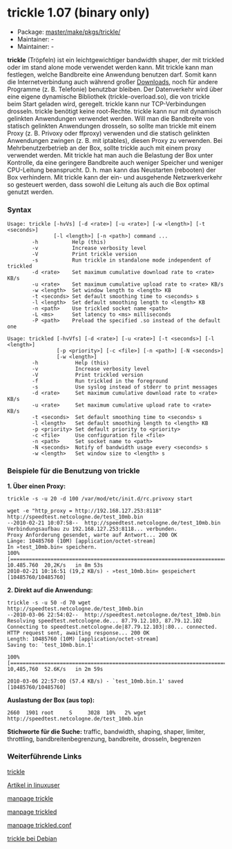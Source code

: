# trickle 1.07 (binary only)
 - Package: [master/make/pkgs/trickle/](https://github.com/Freetz-NG/freetz-ng/tree/master/make/pkgs/trickle/)
 - Maintainer: -
 - Maintainer: -

**trickle** (Tröpfeln) ist ein leichtgewichtiger bandwidth shaper, der
mit trickled oder im stand alone mode verwendet werden kann. Mit trickle
kann man festlegen, welche Bandbreite eine Anwendung benutzen darf.
Somit kann die Internetverbindung auch während großer
[Downloads](../Download.html), noch für andere Programme (z. B.
Telefonie) benutzbar bleiben. Der Datenverkehr wird über eine eigene
dynamische Bibliothek (trickle-overload.so), die von trickle beim Start
geladen wird, geregelt. trickle kann nur TCP-Verbindungen drosseln.
trickle benötigt keine root-Rechte. trickle kann nur mit dynamisch
gelinkten Anwendungen verwendet werden. Will man die Bandbreite von
statisch gelinkten Anwendungen drosseln, so sollte man trickle mit einem
Proxy (z. B. Privoxy oder ffproxy) verwenden und die statisch gelinkten
Anwendungen zwingen (z. B. mit iptables), diesen Proxy zu verwenden. Bei
Mehrbenutzerbetrieb an der Box, sollte trickle auch mit einem proxy
verwendet werden. Mit trickle hat man auch die Belastung der Box unter
Kontrolle, da eine geringere Bandbreite auch weniger Speicher und
weniger CPU-Leitung beansprucht. D. h. man kann das Neustarten
(rebooten) der Box verhindern. Mit trickle kann der ein- und ausgehende
Netzwerkverkehr so gesteuert werden, dass sowohl die Leitung als auch
die Box optimal genutzt werden.

### Syntax

```
Usage: trickle [-hvVs] [-d <rate>] [-u <rate>] [-w <length>] [-t <seconds>]
               [-l <length>] [-n <path>] command ...
        -h           Help (this)
        -v           Increase verbosity level
        -V           Print trickle version
        -s           Run trickle in standalone mode independent of trickled
        -d <rate>    Set maximum cumulative download rate to <rate> KB/s
        -u <rate>    Set maximum cumulative upload rate to <rate> KB/s
        -w <length>  Set window length to <length> KB
        -t <seconds> Set default smoothing time to <seconds> s
        -l <length>  Set default smoothing length to <length> KB
        -n <path>    Use trickled socket name <path>
        -L <ms>      Set latency to <ms> milliseconds
        -P <path>    Preload the specified .so instead of the default one
```

```
Usage: trickled [-hvVfs] [-d <rate>] [-u <rate>] [-t <seconds>] [-l <length>]
                [-p <priority>] [-c <file>] [-n <path>] [-N <seconds>]
                [-w <length>]
        -h            Help (this)
        -v            Increase verbosity level
        -V            Print trickled version
        -f            Run trickled in the foreground
        -s            Use syslog instead of stderr to print messages
        -d <rate>     Set maximum cumulative download rate to <rate> KB/s
        -u <rate>     Set maximum cumulative upload rate to <rate> KB/s
        -t <seconds>  Set default smoothing time to <seconds> s
        -l <length>   Set default smoothing length to <length> KB
        -p <priority> Set default priority to <priority>
        -c <file>     Use configuration file <file>
        -n <path>     Set socket name to <path>
        -N <seconds>  Notify of bandwidth usage every <seconds> s
        -w <length>   Set window size to <length> s
```

### Beispiele für die Benutzung von trickle

**1. Über einen Proxy:**

```
trickle -s -u 20 -d 100 /var/mod/etc/init.d/rc.privoxy start
```

```
wget -e "http_proxy = http://192.168.127.253:8118" http://speedtest.netcologne.de/test_10mb.bin
--2010-02-21 10:07:58--  http://speedtest.netcologne.de/test_10mb.bin
Verbindungsaufbau zu 192.168.127.253:8118... verbunden.
Proxy Anforderung gesendet, warte auf Antwort... 200 OK
Länge: 10485760 (10M) [application/octet-stream]
In »test_10mb.bin« speichern.
100%[==========================================================================================================================================>] 10.485.760  20,2K/s   in 8m 53s
2010-02-21 10:16:51 (19,2 KB/s) - »test_10mb.bin« gespeichert [10485760/10485760]
```

**2. Direkt auf die Anwendung:**

```
trickle -s -u 50 -d 70 wget http://speedtest.netcologne.de/test_10mb.bin
--2010-03-06 22:54:02--  http://speedtest.netcologne.de/test_10mb.bin
Resolving speedtest.netcologne.de... 87.79.12.103, 87.79.12.102
Connecting to speedtest.netcologne.de|87.79.12.103|:80... connected.
HTTP request sent, awaiting response... 200 OK
Length: 10485760 (10M) [application/octet-stream]
Saving to: `test_10mb.bin.1'

100%[==========================================================================================================================================>] 10,485,760  52.6K/s   in 2m 59s

2010-03-06 22:57:00 (57.4 KB/s) - `test_10mb.bin.1' saved [10485760/10485760]
```

**Auslastung der Box (aus top):**

```
2660  1901 root     S     3028  10%   2% wget http://speedtest.netcologne.de/test_10mb.bin
```

**Stichworte für die Suche:** traffic, bandwidth, shaping, shaper,
limiter, throttling, bandbreitenbegrenzung, bandbreite, drosseln,
begrenzen

### Weiterführende Links

[trickle](http://monkey.org/~marius/pages/?page=trickle)

[Artikel in
linuxuser](http://www.linux-user.de/ausgabe/2005/11/056-trickle/index.html)

[manpage
trickle](http://monkey.org/~marius/trickle/trickle.1.txt)

[manpage
trickled](http://monkey.org/~marius/trickle/trickled.8.txt)

[manpage
trickled.conf](http://monkey.org/~marius/trickle/trickled.conf.5.txt)

[trickle bei
Debian](http://patch-tracker.debian.org/package/trickle/1.07-9)

